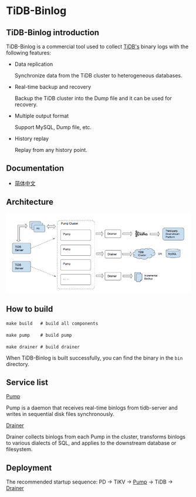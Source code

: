 # TiDB-Binlog

## TiDB-Binlog introduction

TiDB-Binlog is a commercial tool used to collect [TiDB's](https://github.com/pingcap/tidb) binary logs with the following features:

- Data replication
    
    Synchronize data from the TiDB cluster to heterogeneous databases.

- Real-time backup and recovery
    
    Backup the TiDB cluster into the Dump file and it can be used for recovery.

- Multiple output format
    
    Support MySQL, Dump file, etc.
    
- History replay
    
    Replay from any history point.

## Documentation

+ [简体中文](https://github.com/pingcap/docs-cn/blob/master/tools/tidb-binlog-cluster.md)

## Architecture

![architecture](./docs/architecture.png)

## How to build

```
make build   # build all components

make pump    # build pump

make drainer # build drainer
```

When TiDB-Binlog is built successfully, you can find the binary in the `bin` directory. 

## Service list

[Pump](./cmd/pump)

Pump is a daemon that receives real-time binlogs from tidb-server and writes in sequential disk files synchronously.

[Drainer](./cmd/drainer)

Drainer collects binlogs from each Pump in the cluster, transforms binlogs to various dialects of SQL, and applies to the downstream database or filesystem.

## Deployment

The recommended startup sequence: PD -> TiKV -> [Pump](./cmd/pump) -> TiDB -> [Drainer](./cmd/drainer)
